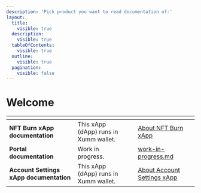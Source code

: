 ```yaml
---
description: 'Pick product you want to read documentation of:'
layout:
  title:
    visible: true
  description:
    visible: true
  tableOfContents:
    visible: true
  outline:
    visible: true
  pagination:
    visible: false
---
```


# Welcome



<table data-card-size="large" data-view="cards"><thead><tr><th></th><th></th><th data-hidden></th><th data-hidden data-card-target data-type="content-ref"></th><th data-hidden data-card-cover data-type="files"></th></tr></thead><tbody><tr><td><strong>NFT Burn xApp documentation</strong></td><td>This xApp (dApp) runs in Xumm wallet. </td><td></td><td><a href="https://app.gitbook.com/s/R8xsHHAcxh5Pa1tSfJI7/overview/xapp-overview">About NFT Burn xApp</a></td><td></td></tr><tr><td><strong>Portal documentation</strong></td><td>Work in progress.</td><td></td><td><a href="overview/work-in-progress.md">work-in-progress.md</a></td><td></td></tr><tr><td><strong>Account Settings xApp documentation</strong></td><td>This xApp (dApp) runs in Xumm wallet. </td><td></td><td><a href="https://app.gitbook.com/s/BeRe0RYPZStkaGar3CzQ/">About Account Settings xApp</a></td><td></td></tr></tbody></table>
